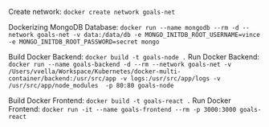 Create network:
```docker create network goals-net```

Dockerizing MongoDB Database:
```docker run --name mongodb --rm -d --network goals-net -v data:/data/db -e MONGO_INITDB_ROOT_USERNAME=vince -e MONGO_INITDB_ROOT_PASSWORD=secret mongo```

Build Docker Backend:
```docker build -t goals-node .```
Run Docker Backend:
```docker run --name goals-backend -d --rm --network goals-net -v /Users/vvella/Workspace/Kubernetes/docker-multi-container/backend:/usr/src/app -v logs:/usr/src/app/logs -v /usr/src/app/node_modules  -p 80:80 goals-node```

Build Docker Frontend:
```docker build -t goals-react .```
Run Docker Frontend:
```docker run -it --name goals-frontend --rm -p 3000:3000 goals-react```